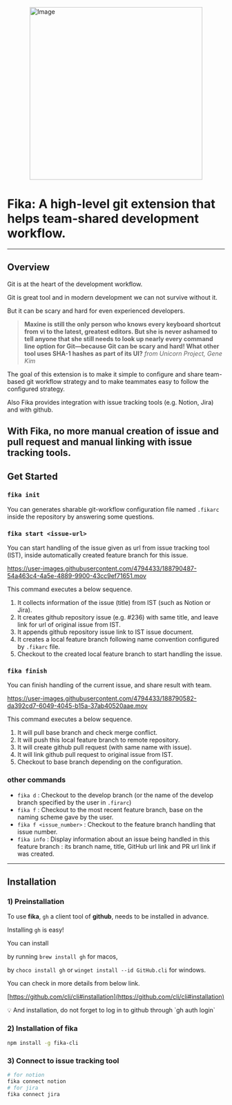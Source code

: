 <img src="https://s3.us-west-2.amazonaws.com/secure.notion-static.com/63a7d4c7-5ece-4b26-abd2-ac5fa4087a37/Untitled.png?X-Amz-Algorithm=AWS4-HMAC-SHA256&X-Amz-Content-Sha256=UNSIGNED-PAYLOAD&X-Amz-Credential=AKIAT73L2G45EIPT3X45%2F20220907%2Fus-west-2%2Fs3%2Faws4_request&X-Amz-Date=20220907T045022Z&X-Amz-Expires=86400&X-Amz-Signature=fda14ff6cbaf6eea4fe0bf151e5c8ca91eab7100aa89b1024730f72d14702385&X-Amz-SignedHeaders=host&response-content-disposition=filename%20%3D%22Untitled.png%22&x-id=GetObject" alt="Image" width="400" style="display: block; margin: 0 auto" />

# Fika: A high-level git extension that helps team-shared development workflow.
---

## Overview

Git is at the heart of the development workflow.

Git is great tool and in modern development we can not survive without it.

But it can be scary and hard for even experienced developers.

> **Maxine is still the only person who knows every keyboard shortcut from vi to the latest, greatest editors. But she is never ashamed to tell anyone that she still needs to look up nearly every command line option for Git—because Git can be scary and hard! What other tool uses SHA-1 hashes as part of its UI?** _from Unicorn Project, Gene Kim_

The goal of this extension is to make it simple to configure and share team-based git workflow strategy and to make teammates easy to follow the configured strategy.

Also Fika provides integration with issue tracking tools (e.g. Notion, Jira) and with github.

With Fika, no more manual creation of issue and pull request and manual linking with issue tracking tools.
---

## Get Started

### `fika init`

You can generates sharable git-workflow configuration file named `.fikarc` inside the repository by answering some questions.


### `fika start <issue-url>`

You can start handling of the issue given as url from issue tracking tool (IST), inside automatically created feature branch for this issue.

https://user-images.githubusercontent.com/4794433/188790487-54a463c4-4a5e-4889-9900-43cc9ef71651.mov

This command executes a below sequence.

1. It collects information of the issue (title) from IST (such as Notion or Jira).
2. It creates github repository issue (e.g. #236) with same title, and leave link for url of original issue from IST.
3. It appends github repository issue link to IST issue document.
4. It creates a local feature branch following name convention configured by `.fikarc` file.
5. Checkout to the created local feature branch to start handling the issue.

### `fika finish`

You can finish handling of the current issue, and share result with team.

https://user-images.githubusercontent.com/4794433/188790582-da392cd7-6049-4045-b15a-37ab40520aae.mov

This command executes a below sequence.

1. It will pull base branch and check merge conflict.
2. It will push this local feature branch to remote repository.
3. It will create github pull request (with same name with issue).
4. It will link github pull request to original issue from IST.
5. Checkout to base branch depending on the configuration.

### other commands

- `fika d` : Checkout to the develop branch (or the name of the develop branch specified by the user in `.firarc`)
- `fika f` : Checkout to the most recent feature branch, base on the naming scheme gave by the user.
- `fika f <issue_number>` : Checkout to the feature branch handling that issue number.
- `fika info` : Display information about an issue being handled in this feature branch : its branch name, title, GitHub url link and PR url link if was created.

---

## Installation

### 1) Preinstallation

To use **fika**, `gh` a client tool of **github**, needs to be installed in advance.

Installing `gh` is easy!

You can install

by running `brew install gh` for macos,

by `choco install gh` or `winget install --id GitHub.cli` for windows.

You can check in more details from below link.

[https://github.com/cli/cli#installation](https://github.com/cli/cli#installation)

<aside>
💡 And installation, do not forget to log in to github through `gh auth login`

</aside>

### 2) Installation of fika

```bash
npm install -g fika-cli
```

### 3) Connect to issue tracking tool

```bash
# for notion
fika connect notion
# for jira
fika connect jira
```
